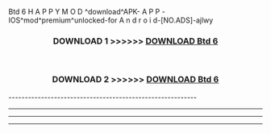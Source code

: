  Btd 6  H A P P Y M O D ^download^APK- A P P -IOS^mod^premium^unlocked-for A n d r o i d-[NO.ADS]-ajlwy



<div align="center">

<h3>DOWNLOAD 1 >>>>>> <a href="https://en-mod.web.app/?en= Btd 6 ">DOWNLOAD Btd 6  </a></h3><br>

<h3>DOWNLOAD 2 >>>>>> <a href="https://en-mod.web.app/?en= Btd 6 ">DOWNLOAD Btd 6  </a></h3>

</div>
----------------------------------------------------------

----------------------------------------------------------

----------------------------------------------------------

----------------------------------------------------------



